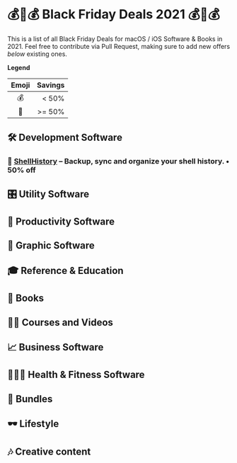# 💰💸💰 Black Friday Deals 2021 💰💸💰
This is a list of all Black Friday Deals for macOS / iOS Software & Books in 2021. Feel free to contribute via Pull Request, making sure to add new offers *below* existing ones.

**Legend**

| Emoji | Savings |
|:-----:|--------:|
| 💰    | < 50%   |
| 💸    | >= 50%  |


## 🛠 Development Software

### 💸 [ShellHistory](https://loshadki.app/blog/2021-11-11-shellhistory-1.1.0/) – Backup, sync and organize your shell history. • 50% off

## 🎛 Utility Software

## 📌 Productivity Software

## 🎨 Graphic Software

## 🎓 Reference & Education

## 📖 Books

## 👩‍🎓 Courses and Videos

## 📈 Business Software

## 🏃🏻‍♀️ Health & Fitness Software

## 🎁 Bundles

## 🕶 Lifestyle

## 🎶 Creative content
